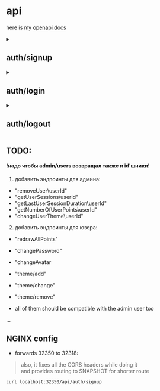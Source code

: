 # api

here is my [openapi docs](https://worthant.github.io/graphify-javaee-backend/)

<details>
<summary><h2><b>auth/signup</b></h2></summary>

```http
POST https://delicate-corgi-brightly.ngrok-free.app/api/auth/signup
```
- usage:

```json
{
    "username": "user123",
    "password": "12345"
}
```

- returns:

```json
{
    "token": "someJWTtoken"
}
```

</details>

<details>
<summary><h2><b>auth/login</b></h2></summary>

```http
POST https://delicate-corgi-brightly.ngrok-free.app/api/auth/login
```
- usage:

```json
{
  "username": "user123",
  "password": "12345"
}
```

- returns:

```json
{
  "token": "someJWTtoken"
}
```

</details>

<details>
<summary><h2><b>auth/logout</b></h2></summary>

```http
POST https://delicate-corgi-brightly.ngrok-free.app/api/auth/logout
```

- currently just returns "User logged out successfully."
// TODO: save user session duration and then display it on admin console
</details>


## TODO:

#### !надо чтобы admin/users возвращал также и id'шники!

1) добавить эндпоинты для админа:
- "removeUser\userId"
- "getUserSessions\userId"
- "getLastUserSessionDuration\userId"
- "getNumberOfUserPoints\userId"
- "changeUserTheme\userId"
2) добавить эндпоинты для юзера:
- "redrawAllPoints"
- "changePassword"
- "changeAvatar
- "theme/add"
- "theme/change"
- "theme/remove"

- all of them should be compatible with the admin user too 

...  

## NGINX config

- forwards 32350 to 32318:
> also, it fixes all the CORS headers while doing it  
> and provides routing to SNAPSHOT for shorter route
```bash
curl localhost:32350/api/auth/signup
```
